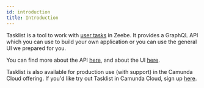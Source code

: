 ```yaml
---
id: introduction
title: Introduction
---
```


Tasklist is a tool to work with [user tasks](https://docs.camunda.io/docs/components/modeler/bpmn/bpmn-processes/user-tasks/user-tasks) in Zeebe. It provides a GraphQL API which you can use to build your own application or you can use the general UI we prepared for you.

You can find more about the API [here](../userguide/api/overview), and about the UI [here](../userguide/user-interface/overview).

Tasklist is also available for production use (with support) in the Camunda Cloud offering. If you'd like try out Tasklist in Camunda Cloud, sign up [here](https://accounts.cloud.camunda.io/signup).
